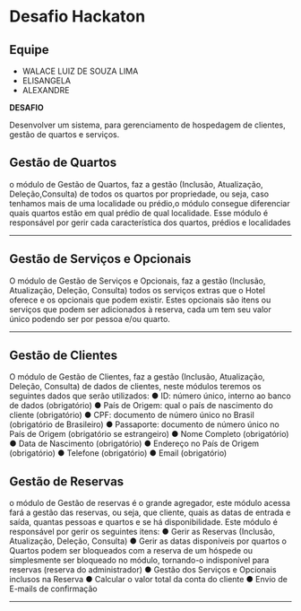 #  Desafio Hackaton

## Equipe

- WALACE LUIZ DE SOUZA LIMA
- ELISANGELA 
- ALEXANDRE



**DESAFIO**

Desenvolver um sistema, para gerenciamento de hospedagem de clientes, gestão de quartos e serviços.


## Gestão de Quartos

o módulo de Gestão de Quartos, faz a gestão (Inclusão, Atualização, Deleção,Consulta) de todos os quartos por propriedade, ou seja, caso tenhamos mais de uma localidade ou prédio,o módulo consegue diferenciar quais quartos estão em qual prédio de qual localidade. Esse módulo é
responsável por gerir cada característica dos quartos, prédios e localidades



---



## Gestão de Serviços e Opcionais 
O módulo de Gestão de Serviços e Opcionais, faz a gestão (Inclusão,
Atualização, Deleção, Consulta) todos os serviços extras que o Hotel oferece e os opcionais que podem existir.
Estes opcionais são itens ou serviços que podem ser adicionados à reserva, cada um tem seu valor
único podendo ser por pessoa e/ou quarto.

---

## Gestão de Clientes 
O módulo de Gestão de Clientes, faz a gestão (Inclusão, Atualização, Deleção,
Consulta) de dados de clientes, neste módulos teremos os seguintes dados que serão utilizados:
● ID: número único, interno ao banco de dados (obrigatório)
● País de Origem: qual o país de nascimento do cliente (obrigatório)
● CPF: documento de número único no Brasil (obrigatório de Brasileiro)
● Passaporte: documento de número único no País de Origem (obrigatório se estrangeiro)
● Nome Completo (obrigatório)
● Data de Nascimento (obrigatório)
● Endereço no País de Origem (obrigatório)
● Telefone (obrigatório)
● Email (obrigatório)

## Gestão de Reservas

o módulo de Gestão de reservas é o grande agregador, este módulo acessa fará a gestão das reservas, ou seja, que cliente, quais as datas de entrada e saída, quantas pessoas e quartos e se há disponibilidade.
Este módulo é responsável por gerir os seguintes itens:
● Gerir as Reservas (Inclusão, Atualização, Deleção, Consulta)
● Gerir as datas disponíveis por quartos o Quartos podem ser bloqueados com a reserva de um hóspede ou simplesmente ser bloqueado no módulo, tornando-o indisponível para reservas (reserva do
administrador)
● Gestão dos Serviços e Opcionais inclusos na Reserva
● Calcular o valor total da conta do cliente
● Envio de E-mails de confirmação


---
